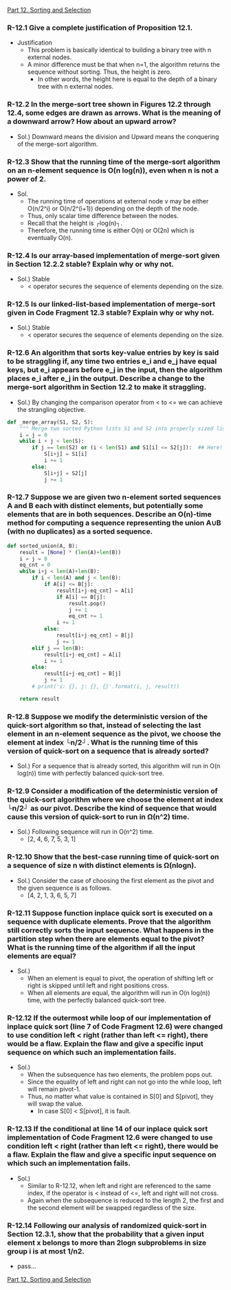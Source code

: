 <p>
    <a href="https://github.com/JoonHyeok-hozy-Kim/datastructure_and_algorithm_in_python/blob/main/Contents/Part12_Sorting_and_Selection/part12_00_sorting_and_selection.md">Part 12. Sorting and Selection</a>
</p>

### R-12.1 Give a complete justification of Proposition 12.1.
* Justification
  * This problem is basically identical to building a binary tree with n external nodes.
  * A minor difference must be that when n=1, the algorithm returns the sequence without sorting. Thus, the height is zero.
    * In other words, the height here is equal to the depth of a binary tree with n external nodes.

### R-12.2 In the merge-sort tree shown in Figures 12.2 through 12.4, some edges are drawn as arrows. What is the meaning of a downward arrow? How about an upward arrow?
* Sol.) Downward means the division and Upward means the conquering of the merge-sort algorithm.

### R-12.3 Show that the running time of the merge-sort algorithm on an n-element sequence is O(n log(n)), even when n is not a power of 2.
* Sol.
  * The running time of operations at external node v may be either O(n/2^i) or O(n/2^(i+1)) depending on the depth of the node.
  * Thus, only scalar time difference between the nodes.
  * Recall that the height is ┌log(n)┐.
  * Therefore, the running time is either O(n) or O(2n) which is eventually O(n).

### R-12.4 Is our array-based implementation of merge-sort given in Section 12.2.2 stable? Explain why or why not.
* Sol.) Stable
  * < operator secures the sequence of elements depending on the size.

### R-12.5 Is our linked-list-based implementation of merge-sort given in Code Fragment 12.3 stable? Explain why or why not.
* Sol.) Stable
  * < operator secures the sequence of elements depending on the size.

### R-12.6 An algorithm that sorts key-value entries by key is said to be straggling if, any time two entries e_i and e_j have equal keys, but e_i appears before e_j in the input, then the algorithm places e_i after e_j in the output. Describe a change to the merge-sort algorithm in Section 12.2 to make it straggling.
* Sol.) By changing the comparison operator from < to <= we can achieve the strangling objective.
```python
def _merge_array(S1, S2, S):
    """ Merge two sorted Python lists S1 and S2 into properly sized list S."""
    i = j = 0
    while i + j < len(S):
        if j == len(S2) or (i < len(S1) and S1[i] <= S2[j]):  ## Here!
            S[i+j] = S1[i]
            i += 1
        else:
            S[i+j] = S2[j]
            j += 1
```

### R-12.7 Suppose we are given two n-element sorted sequences A and B each with distinct elements, but potentially some elements that are in both sequences. Describe an O(n)-time method for computing a sequence representing the union A∪B (with no duplicates) as a sorted sequence.
```python
def sorted_union(A, B):
    result = [None] * (len(A)+len(B))
    i = j = 0
    eq_cnt = 0
    while i+j < len(A)+len(B):
        if i < len(A) and j < len(B):
            if A[i] <= B[j]:
                result[i+j-eq_cnt] = A[i]
                if A[i] == B[j]:
                    result.pop()
                    j += 1
                    eq_cnt += 1
                i += 1
            else:
                result[i+j-eq_cnt] = B[j]
                j += 1
        elif j == len(B):
            result[i+j-eq_cnt] = A[i]
            i += 1
        else:
            result[i+j-eq_cnt] = B[j]
            j += 1
        # print('i: {}, j: {}, {}'.format(i, j, result))

    return result
```

### R-12.8 Suppose we modify the deterministic version of the quick-sort algorithm so that, instead of selecting the last element in an n-element sequence as the pivot, we choose the element at index └n/2┘. What is the running time of this version of quick-sort on a sequence that is already sorted?
* Sol.) For a sequence that is already sorted, this algorithm will run in O(n log(n)) time with perfectly balanced quick-sort tree.

### R-12.9 Consider a modification of the deterministic version of the quick-sort algorithm where we choose the element at index └n/2┘ as our pivot. Describe the kind of sequence that would cause this version of quick-sort to run in Ω(n^2) time.
* Sol.) Following sequence will run in O(n^2) time.
  * [2, 4, 6, 7, 5, 3, 1]

### R-12.10 Show that the best-case running time of quick-sort on a sequence of size n with distinct elements is Ω(nlogn).
* Sol.) Consider the case of choosing the first element as the pivot and the given sequence is as follows.
  * [4, 2, 1, 3, 6, 5, 7]

### R-12.11 Suppose function inplace quick sort is executed on a sequence with duplicate elements. Prove that the algorithm still correctly sorts the input sequence. What happens in the partition step when there are elements equal to the pivot? What is the running time of the algorithm if all the input elements are equal?
* Sol.)
  * When an element is equal to pivot, the operation of shifting left or right is skipped until left and right positions cross.
  * When all elements are equal, the algorithm will run in O(n log(n)) time, with the perfectly balanced quick-sort tree.

### R-12.12 If the outermost while loop of our implementation of inplace quick sort (line 7 of Code Fragment 12.6) were changed to use condition left < right (rather than left <= right), there would be a flaw. Explain the flaw and give a specific input sequence on which such an implementation fails.
* Sol.)
  * When the subsequence has two elements, the problem pops out.
  * Since the equality of left and right can not go into the while loop, left will remain pivot-1.
  * Thus, no matter what value is contained in S[0] and S[pivot], they will swap the value.
    * In case S[0] < S[pivot], it is fault.

### R-12.13 If the conditional at line 14 of our inplace quick sort implementation of Code Fragment 12.6 were changed to use condition left < right (rather than left <= right), there would be a flaw. Explain the flaw and give a specific input sequence on which such an implementation fails.
* Sol.)
  * Similar to R-12.12, when left and right are referenced to the same index, if the operator is < instead of <=, left and right will not cross.
  * Again when the subsequence is reduced to the length 2, the first and the second element will be swapped regardless of the size.

### R-12.14 Following our analysis of randomized quick-sort in Section 12.3.1, show that the probability that a given input element x belongs to more than 2logn subproblems in size group i is at most 1/n2.
* pass...






<p>
    <a href="https://github.com/JoonHyeok-hozy-Kim/datastructure_and_algorithm_in_python/blob/main/Contents/Part12_Sorting_and_Selection/part12_00_sorting_and_selection.md">Part 12. Sorting and Selection</a>
</p>